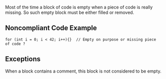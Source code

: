 Most of the time a block of code is empty when a piece of code is really missing. So such empty block must be either filled or removed.
 
## Noncompliant Code Example

    for (int i = 0; i < 42; i++){}  // Empty on purpose or missing piece of code ?

## Exceptions
 
When a block contains a comment, this block is not considered to be empty.
